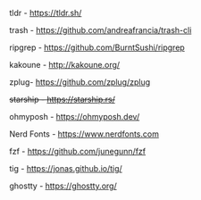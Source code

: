 tldr - https://tldr.sh/

trash - https://github.com/andreafrancia/trash-cli

ripgrep - https://github.com/BurntSushi/ripgrep

kakoune - http://kakoune.org/

zplug- https://github.com/zplug/zplug

~~starship - https://starship.rs/~~

ohmyposh - https://ohmyposh.dev/

Nerd Fonts - https://www.nerdfonts.com

fzf - https://github.com/junegunn/fzf

tig - https://jonas.github.io/tig/

ghostty - https://ghostty.org/
